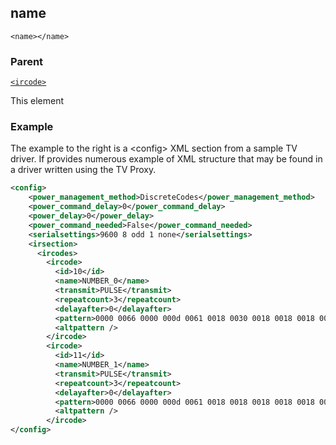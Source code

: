 ## name

`<name></name>`


### Parent

[`<ircode>`][1]


This element


### Example

The example to the right is a \<config\> XML section from a sample TV driver.  If provides numerous example of  XML structure that may be found in a driver written using the TV Proxy.

```xml
<config>
    <power_management_method>DiscreteCodes</power_management_method>
    <power_command_delay>0</power_command_delay>
    <power_delay>0</power_delay>
    <power_command_needed>False</power_command_needed>
    <serialsettings>9600 8 odd 1 none</serialsettings>
    <irsection>
      <ircodes>
        <ircode>
          <id>10</id>
          <name>NUMBER_0</name>
          <transmit>PULSE</transmit>
          <repeatcount>3</repeatcount>
          <delayafter>0</delayafter>
          <pattern>0000 0066 0000 000d 0061 0018 0030 0018 0018 0018 0018 0018 0030 0018 0018 0018 0017 0018 0018 0018 0030 0018 0018 0018 0018 0018 0018 0018 0018 042e</pattern>
          <altpattern />
        </ircode>
        <ircode>
          <id>11</id>
          <name>NUMBER_1</name>
          <transmit>PULSE</transmit>
          <repeatcount>3</repeatcount>
          <delayafter>0</delayafter>
          <pattern>0000 0066 0000 000d 0061 0018 0018 0018 0018 0018 0018 0018 0018 0018 0018 0018 0018 0018 0018 0018 0030 0018 0018 0018 0018 0018 0018 0018 0018 045b</pattern>
          <altpattern />
        </ircode>
</config>
```

[1]:	https://snap-one.github.io/docs-driverworks-xml/#common-xml-ir-code